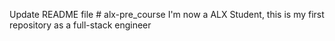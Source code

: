 Update README file # alx-pre_course
I'm now a ALX Student, this is my first repository as a full-stack engineer
